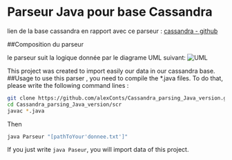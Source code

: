 # Parseur Java pour base Cassandra
lien de la base cassandra en rapport avec ce parseur : [cassandra - github][cassandra - github]

##Composition du parseur

le parseur suit la logique donnée par le diagrame UML suivant:
![UML](http://www.image-heberg.fr/files/15280285741702336688.jpg)

This project was created to import easily our data in our cassandra base.
##Usage
to use this parser , you need to compile the *.java files. To do that, please write the following command lines :
```bash
git clone https://github.com/alexConts/Cassandra_parsing_Java_version.git
cd Cassandra_parsing_Java_version/scr
javac *.java
```

Then 
```bash
java Parseur "[pathToYour'donnee.txt']"
```

If you just write `java Paseur`, you will import data of this project.

[cassandra - github]: https://github.com/alexConts/cassandra